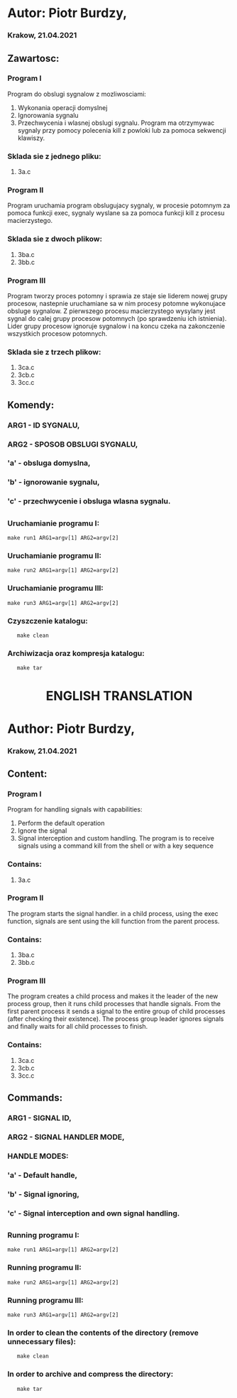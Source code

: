 
# Autor: Piotr Burdzy,   
### Krakow, 21.04.2021


## Zawartosc: 

### Program I
Program do obslugi sygnalow z mozliwosciami: 
1) Wykonania operacji domyslnej
2) Ignorowania sygnalu
3) Przechwycenia i wlasnej obslugi sygnalu.
Program ma otrzymywac sygnaly przy pomocy polecenia kill z powloki lub
za pomoca sekwencji klawiszy.


### Sklada sie z jednego pliku:
1) 3a.c



### Program II
Program uruchamia program obslugujacy sygnaly, w procesie potomnym za pomoca funkcji exec,
sygnaly wyslane sa za pomoca funkcji kill z procesu macierzystego.


### Sklada sie z dwoch plikow:
1) 3ba.c
2) 3bb.c


### Program III
Program tworzy proces potomny i sprawia ze staje sie liderem nowej grupy procesow, nastepnie 
uruchamiane sa w nim procesy potomne wykonujace obsluge sygnalow. Z pierwszego procesu macierzystego
wysylany jest sygnal do calej grupy procesow potomnych (po sprawdzeniu ich istnienia). 
Lider grupy procesow ignoruje sygnalow i na koncu czeka na zakonczenie wszystkich procesow potomnych.


### Sklada sie z trzech plikow:
1) 3ca.c
2) 3cb.c
3) 3cc.c



## Komendy:

### ARG1 - ID SYGNALU,								  
### ARG2 - SPOSOB OBSLUGI SYGNALU,
### 'a' - obsluga domyslna,						  
### 'b' - ignorowanie sygnalu,						  
### 'c' - przechwycenie i obsluga wlasna sygnalu.	  

##
### Uruchamianie programu I:
	make run1 ARG1=argv[1] ARG2=argv[2]

### Uruchamianie programu II:
	make run2 ARG1=argv[1] ARG2=argv[2]

### Uruchamianie programu III:
	make run3 ARG1=argv[1] ARG2=argv[2]

### Czyszczenie katalogu:
       make clean

### Archiwizacja oraz kompresja katalogu:
       make tar
##
<h1 align="center">ENGLISH TRANSLATION</h1>


# Author: Piotr Burdzy,   
### Krakow, 21.04.2021


## Content: 

### Program I
Program for handling signals with capabilities: 
1) Perform the default operation
2) Ignore the signal
3) Signal interception and custom handling.
The program is to receive signals using a command kill from the shell or
with a key sequence

### Contains:
1) 3a.c



### Program II
The program starts the signal handler. in a child process, using the exec function,
signals are sent using the kill function from the parent process.


### Contains:
1) 3ba.c
2) 3bb.c


### Program III
The program creates a child process and makes it the leader of the new process group, then
it runs child processes that handle signals. From the first parent process
it sends a signal to the entire group of child processes (after checking their existence).
The process group leader ignores signals and finally waits for all child processes to finish.


### Contains:
1) 3ca.c
2) 3cb.c
3) 3cc.c



## Commands:

### ARG1 - SIGNAL ID,								  
### ARG2 - SIGNAL HANDLER MODE,

### HANDLE MODES:
### 'a' - Default handle,						  
### 'b' - Signal ignoring,						  
### 'c' - Signal interception and own signal handling.	  

##
### Running programu I:
	make run1 ARG1=argv[1] ARG2=argv[2]

### Running programu II:
	make run2 ARG1=argv[1] ARG2=argv[2]

### Running programu III:
	make run3 ARG1=argv[1] ARG2=argv[2]

### In order to clean the contents of the directory (remove unnecessary files):
       make clean

### In order to archive and compress the directory:
       make tar











